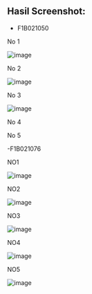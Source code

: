 ## Hasil Screenshot: 
- F1B021050
  
No 1

![image](https://github.com/dow00n/P1/assets/95511540/0bfb73ec-5034-4618-8fee-0feef551ca8b)

No 2

![image](https://github.com/dow00n/P1/assets/95511540/8ec49f64-ae75-461d-a82d-c92d97392a95)

No 3

![image](https://github.com/dow00n/P1/assets/95511540/8214670f-35ab-46e4-ab1d-257f830571e6)

No 4



No 5

-F1B021076

NO1

![image](https://github.com/dow00n/P1/assets/148226231/f4a5b505-75fe-4a9d-8a19-20970dc0516d)

NO2

![image](https://github.com/dow00n/P1/assets/148226231/53a0c777-3144-4de0-95b8-f5cee5245799)

NO3

![image](https://github.com/dow00n/P1/assets/148226231/44aa1051-7f44-41d6-9f33-3c0b7030892e)

NO4

![image](https://github.com/dow00n/P1/assets/148226231/633ba330-fc4a-45e9-a316-2620c1f87a1b)

NO5

![image](https://github.com/dow00n/P1/assets/148226231/c6ca400c-b5af-43f2-8d01-59bff546de7c)




